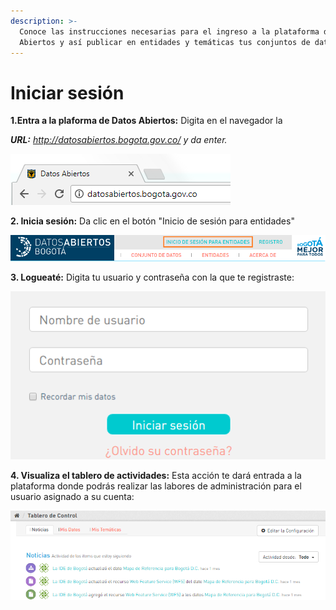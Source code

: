 ```yaml
---
description: >-
  Conoce las instrucciones necesarias para el ingreso a la plataforma de Datos
  Abiertos y así publicar en entidades y temáticas tus conjuntos de datos.
---
```


# Iniciar sesión

**1.Entra a la plaforma de Datos Abiertos:** Digita en el navegador la 

_**URL:**  http://datosabiertos.bogota.gov.co/ y da enter._

![](.gitbook/assets/image%20%28204%29.png)

**2. Inicia sesión:** Da clic en el botón "Inicio de sesión para entidades"

![](.gitbook/assets/image%20%28125%29.png)

**3. Logueaté:**  Digita tu usuario y  contraseña con la que te registraste:

![](.gitbook/assets/image%20%28108%29.png)

**4. Visualiza el tablero de actividades:** Esta acción te dará entrada a la plataforma donde podrás realizar las labores de administración para el usuario asignado a su cuenta:

![](.gitbook/assets/image%20%28122%29.png)



